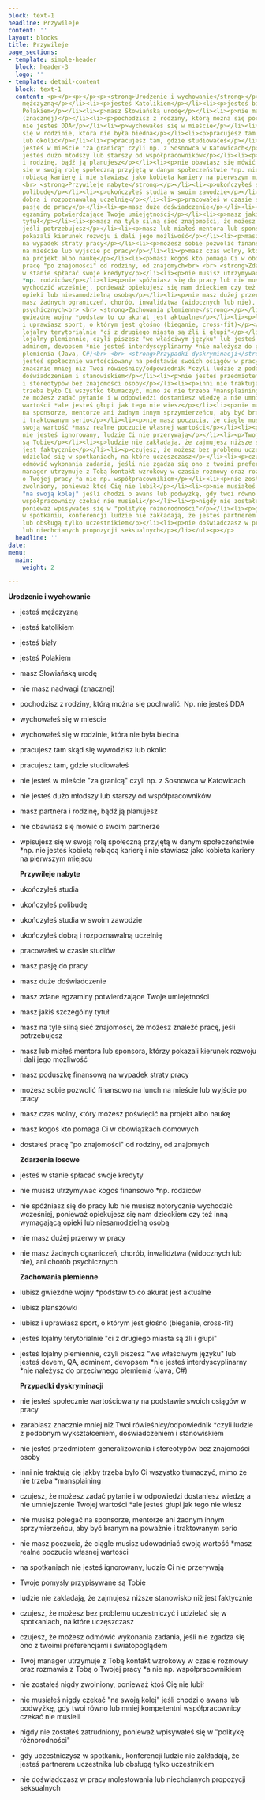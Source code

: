 ```yaml
---
block: text-1
headline: Przywileje
content: ''
layout: blocks
title: Przywileje
page_sections:
- template: simple-header
  block: header-3
  logo: ''
- template: detail-content
  block: text-1
  content: <p></p><p></p><p><strong>Urodzenie i wychowanie</strong></p><ul><li><p>jesteś
    mężczyzną</p></li><li><p>jesteś Katolikiem</p></li><li><p>jesteś biały</p></li><li><p>jesteś
    Polakiem</p></li><li><p>masz Słowiańską urodę</p></li><li><p>nie masz nadwagi
    (znacznej)</p></li><li><p>pochodzisz z rodziny, którą można się pochwalić. Np.
    nie jesteś DDA</p></li><li><p>wychowałeś się w mieście</p></li><li><p>wychowałeś
    się w rodzinie, która nie była biedna</p></li><li><p>pracujesz tam skąd się wywodzisz
    lub okolic</p></li><li><p>pracujesz tam, gdzie studiowałeś</p></li><li><p>nie
    jesteś w mieście "za granicą" czyli np. z Sosnowca w Katowicach</p></li><li><p>nie
    jesteś dużo młodszy lub starszy od współpracowników</p></li><li><p>masz partnera
    i rodzinę, bądź ją planujesz</p></li><li><p>nie obawiasz się mówić o swoim partnerze</p></li><li><p>wpisujesz
    się w swoją rolę społeczną przyjętą w danym społeczeństwie *np. nie jesteś kobietą
    robiącą karierę i nie stawiasz jako kobieta kariery na pierwszym miejscu <br>
    <br> <strong>Przywileje nabyte</strong></p></li><li><p>ukończyłeś studia</p></li><li><p>ukończyłeś
    polibudę</p></li><li><p>ukończyłeś studia w swoim zawodzie</p></li><li><p>ukończyłeś
    dobrą i rozpoznawalną uczelnię</p></li><li><p>pracowałeś w czasie studiów</p></li><li><p>masz
    pasję do pracy</p></li><li><p>masz duże doświadczenie</p></li><li><p>masz zdane
    egzaminy potwierdzające Twoje umiejętności</p></li><li><p>masz jakiś szczególny
    tytuł</p></li><li><p>masz na tyle silną sieć znajomości, że możesz znaleźć pracę,
    jeśli potrzebujesz</p></li><li><p>masz lub miałeś mentora lub sponsora, którzy
    pokazali kierunek rozwoju i dali jego możliwość</p></li><li><p>masz poduszkę finansową
    na wypadek straty pracy</p></li><li><p>możesz sobie pozwolić finansowo na lunch
    na mieście lub wyjście po pracy</p></li><li><p>masz czas wolny, który możesz poświęcić
    na projekt albo naukę</p></li><li><p>masz kogoś kto pomaga Ci w obowiązkach domowych</p></li><li><p>dostałeś
    pracę "po znajomości" od rodziny, od znajomych<br> <br> <strong>Zdarzenia losowe</strong></p></li><li><p>jesteś
    w stanie spłacać swoje kredyty</p></li><li><p>nie musisz utrzymywać kogoś finansowo
    *np. rodziców</p></li><li><p>nie spóźniasz się do pracy lub nie musisz notorycznie
    wychodzić wcześniej, ponieważ opiekujesz się nam dzieckiem czy też inną wymagającą
    opieki lub niesamodzielną osobą</p></li><li><p>nie masz dużej przerwy w pracy</p></li><li><p>nie
    masz żadnych ograniczeń, chorób, inwalidztwa (widocznych lub nie), ani chorób
    psychicznych<br> <br> <strong>Zachowania plemienne</strong></p></li><li><p>lubisz
    gwiezdne wojny *podstaw to co akurat jest aktualne</p></li><li><p>lubisz planszówki</p></li><li><p>lubisz
    i uprawiasz sport, o którym jest głośno (bieganie, cross-fit)</p></li><li><p>jesteś
    lojalny terytorialnie "ci z drugiego miasta są źli i głupi"</p></li><li><p>jesteś
    lojalny plemiennie, czyli piszesz "we właściwym języku" lub jesteś devem, QA,
    adminem, devopsem *nie jesteś interdyscyplinarny *nie należysz do przeciwnego
    plemienia (Java, C#)<br> <br> <strong>Przypadki dyskryminacji</strong></p></li><li><p>nie
    jesteś społecznie wartościowany na podstawie swoich osiągów w pracy</p></li><li><p>zarabiasz
    znacznie mniej niż Twoi rówieśnicy/odpowiednik *czyli ludzie z podobnym wykształceniem,
    doświadczeniem i stanowiskiem</p></li><li><p>nie jesteś przedmiotem generalizowania
    i stereotypów bez znajomości osoby</p></li><li><p>inni nie traktują cię jakby
    trzeba było Ci wszystko tłumaczyć, mimo że nie trzeba *mansplaining</p></li><li><p>czujesz,
    że możesz zadać pytanie i w odpowiedzi dostaniesz wiedzę a nie umniejszenie Twojej
    wartości *ale jesteś głupi jak tego nie wiesz</p></li><li><p>nie musisz polegać
    na sponsorze, mentorze ani żadnym innym sprzymierzeńcu, aby być branym na poważnie
    i traktowanym serio</p></li><li><p>nie masz poczucia, że ciągle musisz udowadniać
    swoją wartość *masz realne poczucie własnej wartości</p></li><li><p>na spotkaniach
    nie jesteś ignorowany, ludzie Ci nie przerywają</p></li><li><p>Twoje pomysły przypisywane
    są Tobie</p></li><li><p>ludzie nie zakładają, że zajmujesz niższe stanowisko niż
    jest faktycznie</p></li><li><p>czujesz, że możesz bez problemu uczestniczyć i
    udzielać się w spotkaniach, na które uczęszczasz</p></li><li><p>czujesz, że możesz
    odmówić wykonania zadania, jeśli nie zgadza się ono z twoimi preferencjami i światopoglądem</p></li><li><p>Twój
    manager utrzymuje z Tobą kontakt wzrokowy w czasie rozmowy oraz rozmawia z Tobą
    o Twojej pracy *a nie np. współpracownikiem</p></li><li><p>nie zostałeś nigdy
    zwolniony, ponieważ ktoś Cię nie lubił</p></li><li><p>nie musiałeś nigdy czekać
    "na swoją kolej" jeśli chodzi o awans lub podwyżkę, gdy twoi równo lub mniej kompetentni
    współpracownicy czekać nie musieli</p></li><li><p>nigdy nie zostałeś zatrudniony,
    ponieważ wpisywałeś się w "politykę różnorodności"</p></li><li><p>gdy uczestniczysz
    w spotkaniu, konferencji ludzie nie zakładają, że jesteś partnerem uczestnika
    lub obsługą tylko uczestnikiem</p></li><li><p>nie doświadczasz w pracy molestowania
    lub niechcianych propozycji seksualnych</p></li></ul><p></p>
  headline: ''
date: 
menu:
  main:
    weight: 2

---
```

**Urodzenie i wychowanie**

* jesteś mężczyzną
* jesteś katolikiem
* jesteś biały
* jesteś Polakiem
* masz Słowiańską urodę
* nie masz nadwagi (znacznej)
* pochodzisz z rodziny, którą można się pochwalić. Np. nie jesteś DDA
* wychowałeś się w mieście
* wychowałeś się w rodzinie, która nie była biedna
* pracujesz tam skąd się wywodzisz lub okolic
* pracujesz tam, gdzie studiowałeś
* nie jesteś w mieście "za granicą" czyli np. z Sosnowca w Katowicach
* nie jesteś dużo młodszy lub starszy od współpracowników
* masz partnera i rodzinę, bądź ją planujesz
* nie obawiasz się mówić o swoim partnerze
* wpisujesz się w swoją rolę społeczną przyjętą w danym społeczeństwie *np. nie jesteś kobietą robiącą karierę i nie stawiasz jako kobieta kariery na pierwszym miejscu

  **Przywileje nabyte**
* ukończyłeś studia
* ukończyłeś polibudę
* ukończyłeś studia w swoim zawodzie
* ukończyłeś dobrą i rozpoznawalną uczelnię
* pracowałeś w czasie studiów
* masz pasję do pracy
* masz duże doświadczenie
* masz zdane egzaminy potwierdzające Twoje umiejętności
* masz jakiś szczególny tytuł
* masz na tyle silną sieć znajomości, że możesz znaleźć pracę, jeśli potrzebujesz
* masz lub miałeś mentora lub sponsora, którzy pokazali kierunek rozwoju i dali jego możliwość
* masz poduszkę finansową na wypadek straty pracy
* możesz sobie pozwolić finansowo na lunch na mieście lub wyjście po pracy
* masz czas wolny, który możesz poświęcić na projekt albo naukę
* masz kogoś kto pomaga Ci w obowiązkach domowych
* dostałeś pracę "po znajomości" od rodziny, od znajomych

  **Zdarzenia losowe**
* jesteś w stanie spłacać swoje kredyty
* nie musisz utrzymywać kogoś finansowo *np. rodziców
* nie spóźniasz się do pracy lub nie musisz notorycznie wychodzić wcześniej, ponieważ opiekujesz się nam dzieckiem czy też inną wymagającą opieki lub niesamodzielną osobą
* nie masz dużej przerwy w pracy
* nie masz żadnych ograniczeń, chorób, inwalidztwa (widocznych lub nie), ani chorób psychicznych

  **Zachowania plemienne**
* lubisz gwiezdne wojny *podstaw to co akurat jest aktualne
* lubisz planszówki
* lubisz i uprawiasz sport, o którym jest głośno (bieganie, cross-fit)
* jesteś lojalny terytorialnie "ci z drugiego miasta są źli i głupi"
* jesteś lojalny plemiennie, czyli piszesz "we właściwym języku" lub jesteś devem, QA, adminem, devopsem *nie jesteś interdyscyplinarny *nie należysz do przeciwnego plemienia (Java, C#)

  **Przypadki dyskryminacji**
* nie jesteś społecznie wartościowany na podstawie swoich osiągów w pracy
* zarabiasz znacznie mniej niż Twoi rówieśnicy/odpowiednik *czyli ludzie z podobnym wykształceniem, doświadczeniem i stanowiskiem
* nie jesteś przedmiotem generalizowania i stereotypów bez znajomości osoby
* inni nie traktują cię jakby trzeba było Ci wszystko tłumaczyć, mimo że nie trzeba *mansplaining
* czujesz, że możesz zadać pytanie i w odpowiedzi dostaniesz wiedzę a nie umniejszenie Twojej wartości *ale jesteś głupi jak tego nie wiesz
* nie musisz polegać na sponsorze, mentorze ani żadnym innym sprzymierzeńcu, aby być branym na poważnie i traktowanym serio
* nie masz poczucia, że ciągle musisz udowadniać swoją wartość *masz realne poczucie własnej wartości
* na spotkaniach nie jesteś ignorowany, ludzie Ci nie przerywają
* Twoje pomysły przypisywane są Tobie
* ludzie nie zakładają, że zajmujesz niższe stanowisko niż jest faktycznie
* czujesz, że możesz bez problemu uczestniczyć i udzielać się w spotkaniach, na które uczęszczasz
* czujesz, że możesz odmówić wykonania zadania, jeśli nie zgadza się ono z twoimi preferencjami i światopoglądem
* Twój manager utrzymuje z Tobą kontakt wzrokowy w czasie rozmowy oraz rozmawia z Tobą o Twojej pracy *a nie np. współpracownikiem
* nie zostałeś nigdy zwolniony, ponieważ ktoś Cię nie lubił
* nie musiałeś nigdy czekać "na swoją kolej" jeśli chodzi o awans lub podwyżkę, gdy twoi równo lub mniej kompetentni współpracownicy czekać nie musieli
* nigdy nie zostałeś zatrudniony, ponieważ wpisywałeś się w "politykę różnorodności"
* gdy uczestniczysz w spotkaniu, konferencji ludzie nie zakładają, że jesteś partnerem uczestnika lub obsługą tylko uczestnikiem
* nie doświadczasz w pracy molestowania lub niechcianych propozycji seksualnych